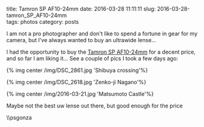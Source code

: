 title: Tamron SP AF10-24mm
date: 2016-03-28 11:11:11
slug: 2016-03-28-tamron_SP_AF10-24mm  
tags: photos
category: posts

I am not a pro photographer and don't like to spend a fortune in gear for my camera, but I've always wanted to buy an ultrawide lense...

I had the opportunity to buy the [Tamron SP AF10-24mm](http://www.dpreview.com/reviews/tamron-10-24-3p5-5p6-n15) for a decent price, and so far I am liking it... See a couple of pics I took a few days ago:

{% img center /img/DSC_2861.jpg 'Shibuya crossing'%}

{% img center /img/DSC_2618.jpg 'Zenko-ji Nagano'%}

{% img center /img/2016-03-21.jpg 'Matsumoto Castle'%}

Maybe not the best uw lense out there, but good enough for the price

\\\psgonza
